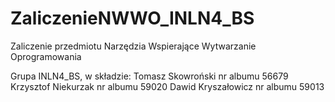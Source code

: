 # ZaliczenieNWWO_INLN4_BS
Zaliczenie przedmiotu Narzędzia Wspierające Wytwarzanie Oprogramowania

Grupa INLN4_BS, w składzie: 
Tomasz Skowroński nr albumu 56679
Krzysztof Niekurzak nr albumu 59020
Dawid Kryszałowicz nr albumu 59013
